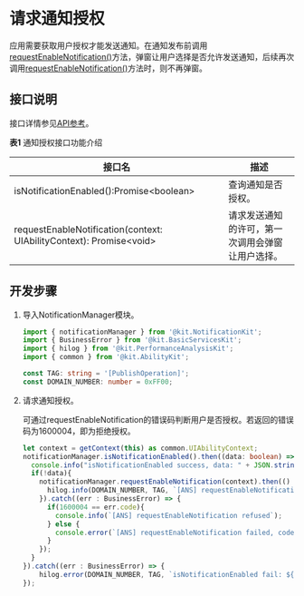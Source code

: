 # 请求通知授权

应用需要获取用户授权才能发送通知。在通知发布前调用[requestEnableNotification()](../reference/apis-notification-kit/js-apis-notificationManager.md#notificationmanagerrequestenablenotification10-1)方法，弹窗让用户选择是否允许发送通知，后续再次调用[requestEnableNotification()](../reference/apis-notification-kit/js-apis-notificationManager.md#notificationmanagerrequestenablenotification10-1)方法时，则不再弹窗。
  
## 接口说明

接口详情参见[API参考](../reference/apis-notification-kit/js-apis-notificationManager.md#notificationmanagerrequestenablenotification10-1)。

**表1** 通知授权接口功能介绍

| **接口名**  | **描述** |
| -------- | -------- |
| isNotificationEnabled():Promise\<boolean\>       | 查询通知是否授权。  |
| requestEnableNotification(context: UIAbilityContext): Promise\<void\> | 请求发送通知的许可，第一次调用会弹窗让用户选择。     |


## 开发步骤

1. 导入NotificationManager模块。

    ```ts
    import { notificationManager } from '@kit.NotificationKit';
    import { BusinessError } from '@kit.BasicServicesKit';
    import { hilog } from '@kit.PerformanceAnalysisKit';
    import { common } from '@kit.AbilityKit';

    const TAG: string = '[PublishOperation]';
    const DOMAIN_NUMBER: number = 0xFF00;
    ```

2. 请求通知授权。

    可通过requestEnableNotification的错误码判断用户是否授权。若返回的错误码为1600004，即为拒绝授权。

    ```ts
    let context = getContext(this) as common.UIAbilityContext;
    notificationManager.isNotificationEnabled().then((data: boolean) => {
      console.info("isNotificationEnabled success, data: " + JSON.stringify(data));
      if(!data){
        notificationManager.requestEnableNotification(context).then(() => {
          hilog.info(DOMAIN_NUMBER, TAG, `[ANS] requestEnableNotification success`);
        }).catch((err : BusinessError) => {
          if(1600004 == err.code){
            console.info(`[ANS] requestEnableNotification refused`);
          } else {
            console.error(`[ANS] requestEnableNotification failed, code is ${err.code}, message is ${err.message}`);
          }
        });
      }
    }).catch((err : BusinessError) => {
        hilog.error(DOMAIN_NUMBER, TAG, `isNotificationEnabled fail: ${JSON.stringify(err)}`);
    });
    ```

